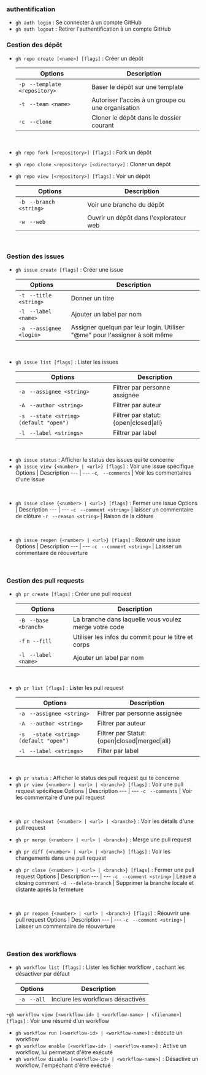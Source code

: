 ### <a id=auth></a>**authentification**

- `gh auth login` : Se connecter à un compte GitHub 
- `gh auth logout` : Retirer l'authentification à un compte GitHub

### <a id=depo></a>**Gestion des dépôt**

- ```gh repo create [<name>] [flags]``` : Créer un dépôt

    Options | Description 
    --- | --- 
    `-p`  ` --template <repository>` | Baser le dépôt sur une template
    `-t`  ` --team <name>` | Autoriser l'accès à un groupe ou une organisation
    `-c`  ` --clone` | Cloner le dépôt dans le dossier courant
<br>

- `gh repo fork [<repository>] [flags]` : Fork un dépôt
- `gh repo clone <repository> [<directory>]` : Cloner un dépôt
- `gh repo view [<repository>] [flags]` : Voir un dépôt

    Options | Description 
    --- | --- 
    `-b`  ` --branch <string>` | Voir une branche du dépôt
    `-w`  ` --web` | Ouvrir un dépôt dans l'explorateur web
<br>

### <a id=issues></a>**Gestion des issues**

- `gh issue create [flags]` : Créer une issue

    Options | Description 
    --- | --- 
    `-t` ` --title <string>` | Donner un titre
    `-l` ` --label <name>` | Ajouter un label par nom
    `-a` ` --assignee <login>` | Assigner quelqun par leur login. Utiliser "@me" pour l'assigner à soit même
<br>

- `gh issue list [flags]` : Lister les issues

    Options | Description 
    --- | --- 
    `-a` ` --assignee <string>` | Filtrer par personne assignée
    `-A` ` --author <string>` | Filtrer par auteur
    `-s` ` --state <string> (default "open")` | Filtrer par statut: {open\|closed\|all}
    `-l` ` --label <strings>` | Filtrer par label
<br>

- `gh issue status` : Afficher le status des issues qui te concerne
- `gh issue view {<number> | <url>} [flags]` : Voir une issue spécifique
    Options | Description 
    --- | --- 
    `-c`, ` --comments` | Voir les commentaires d'une issue
<br>

- `gh issue close {<number> | <url>} [flags]` : Fermer une issue
    Options | Description 
    --- | --- 
    `-c` ` --comment <string>` | laisser un commentaire de clôture
    `-r` ` --reason <string>` | Raison de la clôture
<br>

- `gh issue reopen {<number> | <url>} [flags]` : Reouvir une issue
    Options | Description 
    --- | --- 
    `-c` ` --comment <string>` | Laisser un commentaire de réouverture
<br>

### <a id=pr></a>**Gestion des pull requests**

- `gh pr create [flags]` : Créer une pull request

    Options | Description 
    --- | --- 
    `-B` ` --base <branch>` | La branche dans laquelle vous voulez merge votre code
    `-f` `n --fill` | Utiliser les infos du commit pour le titre et corps
    `-l` ` --label <name>` | Ajouter un label par nom
<br>

- ```gh pr list [flags]``` : Lister les pull request

    Options | Description 
    --- | --- 
    `-a` ` --assignee <string>` | Filtrer par personne assignée
    `-A` ` --author <string>` | Filtrer par auteur
    `-s` `  -state <string> (default "open")` | Filtrer par Statut: {open\|closed\|merged\|all}
    `-l` ` --label <strings>` | Filter par label
<br>

- `gh pr status` : Afficher le status des pull request qui te concerne 
- `gh pr view {<number> | <url> | <branch>} [flags]` : Voir une pull request spécifique
    Options | Description 
    --- | --- 
    `-c` ` --comments` | Voir les commentaire d'une pull request
<br>

- ```gh pr checkout {<number> | <url> | <branch>}``` : Voir les détails d'une pull request
- ```gh pr merge {<number> | <url> | <branch>}``` : Merge une pull request
- ```gh pr diff {<number> | <url> | <branch>} [flags]``` : Voir les changements dans une pull request

- ```gh pr close {<number> | <url> | <branch>} [flags]``` : Fermer une pull request
    Options | Description 
    --- | --- 
    `-c` ` --comment <string>` | Leave a closing comment
    `-d` ` --delete-branch` | Supprimer la branche locale et distante aprés la fermeture
<br>

- `gh pr reopen {<number> | <url> | <branch>} [flags]` : Réouvrir une pull request
    Options | Description 
    --- | --- 
    `-c` ` --comment <string>` | Laisser un commentaire de réouverture
<br>

### <a id=workflows>**Gestion des workflows**

- `gh workflow list [flags]` : Lister les fichier workflow , cachant les désactiver par défaut

    Options | Description 
    --- | --- 
    `-a` ` --all` | Inclure les workflows désactivés

-`gh workflow view [<workflow-id> | <workflow-name> | <filename>] [flags]` : Voir une résumé d'un workflow
- `gh workflow run [<workflow-id> | <workflow-name>]` : éxecute un workflow
- `gh workflow enable [<workflow-id> | <workflow-name>]` : Active un workflow, lui permetant d'être exécuté
- `gh workflow disable [<workflow-id> | <workflow-name>]` : Désactive un workflow, l'empéchant d'être exéctué
<br>